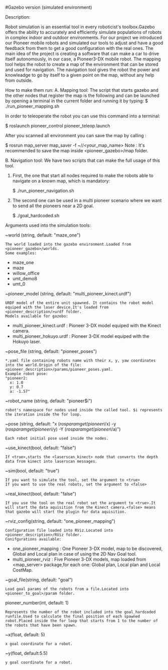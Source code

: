 #Gazebo version (simulated environment)

Description:

  Robot simulation is an essential tool in every roboticist's toolbox.Gazebo offers the ability to accurately and efficiently simulate populations of robots in complex indoor and outdoor environments.
  For our project we introduced our Pioneer mobile robots and simulated our tools to adjust and have a good feedback from them to get a good configuration with the real ones.
  The main idea of the project is creating a software that can make a car to drive itself autonomously, in our case, a Pioneer3-DX mobile robot.
The mapping tool helps the robot to create a map of the environment that can be stored and used for navigation.
The navigation tool gives the robot the power and knowleadge to go by itself to a given point on the map, without any help from outside.
 
How to make them run:
A.  Mapping tool:
  The script that starts gazebo and the other nodes that register the map is the following and can be launched by opening a terminal in the current folder and running it by typing:
  $ ./run_pioneer_mapping.sh

  In order to teleoperate the robot you can use this command into a terminal:

  $ roslaunch pioneer_control pioneer_teleop.launch
  
  After you scanned all environment you can save the map by calling :
  
  $ rosrun map_server map_saver -f ~/<destination folder>/<your_map_name>
Note : It's recommended to save the map inside <pioneer_gazebo>/map folder.

B. Navigation tool:
  We have two scripts that can make the full usage of this tool.
1.  First, the one that start all nodes required to make the robots able to navigate on a known map, which is mandatory:
  
    $ ./run_pioneer_navigation.sh

2.  The second one can be used in a multi pioneer scenario where we want to send all the pioneers near a 2D goal.
  
    $ ./goal_hardcoded.sh 




Arguments used into the simulation tools:

~world (string, default: "maze_one")

    The world loaded into the gazebo environment.Loaded from <pioneer_gazebo>/worlds. 
    Some examples:
  - maze_one
  - maze
  - willow_office
  - umt_demo8
  - umt_0

~pioneer_model (string, default: "multi_pioneer_kinect.urdf")

    URDF model of the entire unit spawned. It contains the robot model equiped with the laser device.It's loaded from <pioneer_description/>urdf folder.
    Models available for gazebo:
  - multi_pioneer_kinect.urdf : Pioneer 3-DX model equiped with the Kinect camera.
  - multi_pioneer_hokuyo.urdf : Pioneer 3-DX model equiped with the Hokuyo laser.

~pose_file (string, default: "pioneer_poses")

    *.yaml file containing robots name with their x, y, yaw coordinates into the world.Origin of the file: <pioneer_description>/params/pioneer_poses.yaml.
    Example robot pose:
    "pioneer2:
      x: 1.0
      y: 0.7
      a: -1.57"

~robot_name (string, default: "pioneer$i")
  
    robot's namespace for nodes used inside the called tool. $i represents the iteration inside the for loop.


~pose (string, default: "x $(rosparam get /pioneer$i/x) -y $(rosparam get /pioneer$i/y) -Y $(rosparam get /pioneer$i/a)")

    Each robot initial pose used inside the nodes.

~use_kinect(bool, default: "false")
  
    If <true>,starts the <laserscan_kinect> node that converts the depth data from kinect into laserscan messages.

~sim(bool, default: "true")

    If you want to simulate the tool, set the argument to <true>
    If you want to use the real robots, set the argument to <false>

~real_kinect(bool, default: "false")
  
    If you use the tool on the real robot set the argument to <true>.It will start the data aquisition from the Kinect camera.<false> means that gazebo will start the plugin for data aquisition.

~rviz_config(string, default: "one_pioneer_mapping")

    Configuration file loaded into RViz.Located into <pioneer_description>/RViz folder.
    Conifgurations available:
  - one_pioneer_mapping : One Pioneer 3-DX model, map to be discovered, Global and Local plan in case of using the 2D Nav Goal tool.
  - multi_pioneer_rviz : Five Pioneer 3-DX models, map loaded from <map_server> package,for each one: Global plan, Local plan and Local CostMap. 

~goal_file(string, default: "goal")
  
    Load goal params of the robots from a file.Located into <pioneer_to_goal>/param folder.

pioneer_number(int, default: 1)

    Represents the number of the robot included into the goal_hardcoded runfile.Used to calculate the final position of each spawned robot.Placed inside the for loop that starts from 1 to the number of the robots that have been spawn.

~x(float, default: 5)

    x goal coordinate for a robot.

~y(float, default:5.5)

    y goal coordinate for a robot.

